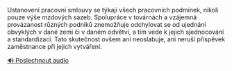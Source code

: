 
Ustanovení pracovní smlouvy se týkají všech pracovních podmínek, nikoli pouze výše mzdových sazeb. Spolupráce v továrnách a vzájemná provázanost různých podniků znemožňuje odchylovat se od ujednání obvyklých v dané zemi či v daném odvětví, a tím vede k jejich sjednocování a standardizaci. Tato skutečnost ovšem ani neoslabuje, ani neruší příspěvek zaměstnance při jejich vytváření.

[🔊 Poslechnout audio](/data/7-paragraphs/audio/chapter_111/para_007-Ustanoven-pracovn-smlouvy-se-tkaj-vech-pracov.mp3)
